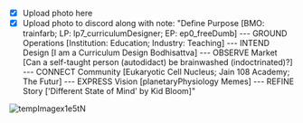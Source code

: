 - [x] Upload photo here
- [x] Upload photo to discord along with note: "Define Purpose [BMO: trainfarb; LP: lp7_curriculumDesigner; EP: ep0_freeDumb] --- GROUND Operations [Institution: Education; Industry: Teaching] --- INTEND Design [I am a Curriculum Design Bodhisattva] --- OBSERVE Market [Can a self-taught person (autodidact) be brainwashed (indoctrinated)?] --- CONNECT Community [Eukaryotic Cell Nucleus; Jain 108 Academy; The Futur] --- EXPRESS Vision [planetaryPhysiology Memes] --- REFINE Story ['Different State of Mind' by Kid Bloom]"

![tempImagex1e5tN](https://user-images.githubusercontent.com/8133349/189470609-3e3317ae-1623-47d9-b466-77c0073777ef.gif)
